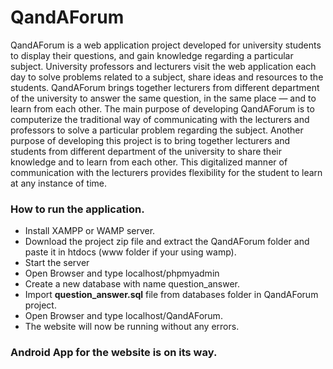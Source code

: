 # QandAForum
QandAForum is a web
application project developed for university students to display
their questions, and gain knowledge regarding a particular
subject.
University professors and lecturers visit the web application
each day to solve problems related to a subject, share ideas
and resources to the students.
QandAForum brings together
lecturers from different department of the university to answer
the same question, in the same place — and to learn from each
other.
The main purpose of developing QandAForum is to computerize the traditional way of
communicating with the lecturers and professors to solve a
particular problem regarding the subject.
Another purpose of developing this project is to bring together
lecturers and students from different department of the
university to share their knowledge and to learn from each
other. This digitalized manner of communication with the
lecturers provides flexibility for the student to learn at any
instance of time.

### How to run the application.
* Install XAMPP or WAMP server.
* Download the project zip file and extract the QandAForum folder and paste it in htdocs (www folder if your using wamp).
* Start the server
* Open Browser and type localhost/phpmyadmin
* Create a new database with name question_answer.
* Import **question_answer.sql** file from databases folder in QandAForum project.
* Open Browser and type localhost/QandAForum.
* The website will now be running without any errors.

### Android App for the website is on its way.
